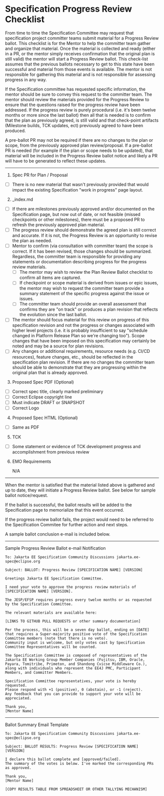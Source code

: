 # Specification Progress Review Checklist

From time to time the Specification Committee may request that specification project committer teams submit material for a Progress Review ballot. 
This checklist is for the Mentor to help the committer team gather and organize that material. 
Once the material is collected and ready (either in a PR, or the mentor simply receives confirmation that the original plan is still valid) 
the mentor will start a Progress Review ballot. 
This check-list assumes that the previous ballots necessary to get to this state have been successful and material from those events is available. 
The mentor is not responsible for gathering this material and is not responsible for assessing progress in any way.

If the Specification committee has requested specific information, the mentor should be sure to convey this request to the committer team. 
The mentor should review the materials provided for the Progress Review to ensure that the questions raised for the progress review have been addressed. 
If the progress review is purely procedural (i.e. it's been twelve months or more since the last ballot) then all that is needed is to confirm that 
the plan as previously agreed, is still valid and that check-point artifacts (Milestone builds, TCK updates, ect) previously agreed to have been produced.

A pre-ballot PR may not be required if there are no changes to the plan or scope, from the previously approved plan review/proposal. 
If a pre-ballot PR is needed (for example if the plan or scope needs to be updated), that material will be included in the 
Progress Review ballot notice and likely a PR will have to be generated to reflect these updates.

----
1. Spec PR for Plan / Proposal
  - [ ] There is no new material that wasn't previously provided that would impact the existing Specification "work in progress" page layout.

2. _index.md
  - [ ] If there are milestones previously approved and/or documented on the Specification page, but now out of date, or not feasible (missed checkpoints or other milestones), there must be a proposed PR to refresh the previously approved plan material.
  - [ ] The progress review should demonstrate the agreed plan is still correct and accurate. If it is not, the Progress Review is an opportunity to revise the plan as needed.
  - [ ] Mentor to confirm (via consultation with committer team) the scope is correct. If it has been revised, those changes should be summarized. Regardless, the committer team is responsible for providing any statements or documentation describing progress for the progress review materials.
    - [ ] The mentor may wish to review the Plan Review Ballot checklist to confirm all items are captured. 
    - [ ] If checkpoint or scope material is derived from issues or epic issues, the mentor may wish to request the committer team provide a summary statement of the specific progress against the issue or issues. 
    - [ ] The committer team should provide an overall assessment that confirms they are "on track" or produces a plan revision that reflects the evolution since the last ballot. 
  - [ ] The mentor should focus material for this review on progress of this specification revision and not the progress or changes associated with higher level projects (i.e. it is probably insufficient to say "schedule changed in Platform Release Plan so we're changing too"). Scope changes that have been imposed on this specification may certainly be noted and may be a source for plan revisions.
  - [ ] Any changes or additional requirements, resource needs (e.g. CI/CD resources), feature changes, etc., should be reflected in the specification plan revision. If there are no changes the committer team should be able to demonstrate that they are progressing within the original plan that is already approved.

3. Proposed Spec PDF (Optional)
  - [ ] Correct spec title, clearly marked preliminary
  - [ ] Correct Eclipse copyright line
  - [ ] Must indicate DRAFT or SNAPSHOT
  - [ ] Correct Logo

4. Proposed Spec HTML (Optional)
  - [ ] Same as PDF

5. TCK
  - [ ] Some statement or evidence of TCK development progress and accomplishment from previous review

6. EMO Requirements 

    N/A
    
----
When the mentor is satisfied that the material listed above is gathered and up to date, they will initiate a Progress Review ballot. See below for sample ballot notice/request.

If the ballot is successful, the ballot results will be added to the Specification page to memorialize that this event occurred.

If the progress review ballot fails, the project would need to be referred to the Specification Commitee for further action and next steps.

A sample ballot conclusion e-mail is included below.

----
Sample Progress Review Ballot e-mail Notification

    To: Jakarta EE Specification Community Discussions jakarta.ee-spec@eclipse.org
    
    Subject: BALLOT: Progress Review [SPECIFICATION NAME] [VERSION]

    Greetings Jakarta EE Specification Committee.

    I need your vote to approve the progress review materials of 
    [SPECIFICATION NAME] [VERSION].
    
    The JESP/EFSP requires progress every twelve months or as requested 
    by the Specification Committee.

    The relevant materials are available here:

    [LINKS TO GITHUB PULL REQUESTS or other summary documentation]

    Per the process, this will be a seven day ballot, ending on [DATE]
    that requires a Super-majority positive vote of the Specification
    Committee members (note that there is no veto). 
    Community input is welcome, but only votes cast by Specification Committee Representatives will be counted.

    The Specification Committee is composed of representatives of the 
    Jakarta EE Working Group Member Companies (Fujitsu, IBM, Oracle, 
    Payara, Tomitribe, Primeton, and Shandong Cvicse Middleware Co.), 
    along with individuals who represent the EE4J PMC, Participant 
    Members, and Committer Members.

    Specification Committee representatives, your vote is hereby requested. 
    Please respond with +1 (positive), 0 (abstain), or -1 (reject). 
    Any feedback that you can provide to support your vote will be appreciated.

    Thank you,
    [Mentor Name]

----

Ballot Summary Email Template

    To: Jakarta EE Specification Community Discussions jakarta.ee-spec@eclipse.org
    
    Subject: BALLOT RESULTS: Progress Review [SPECIFICATION NAME] [VERSION]
  
    I declare this ballot complete and [approved/failed]. 
    The summary of the votes is below. I've marked the corresponding PRs 
    as approved.

    Thank you,
    [Mentor Name]

    [COPY RESULTS TABLE FROM SPREADSHEET OR OTHER TALLYING MECHANISM]

